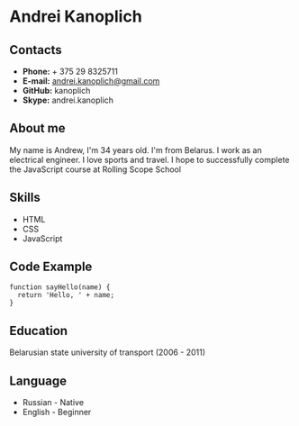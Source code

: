# **Andrei Kanoplich**
## **Contacts**  
* **Phone:** + 375 29 8325711
* **E-mail:** andrei.kanoplich@gmail.com
* **GitHub:** kanoplich
* **Skype:** andrei.kanoplich
  
## **About me**  
My name is Andrew, I'm 34 years old. I'm from Belarus. I work as an electrical engineer. I love sports and travel. I hope to successfully complete the JavaScript course at Rolling Scope School  
  
## **Skills**  
* HTML
* CSS
* JavaScript
  
## **Code Example**  
```
function sayHello(name) {
  return 'Hello, ' + name;
}
```
  
## **Education**  
Belarusian state university of transport (2006 - 2011)  
  
## **Language**  
* Russian - Native
* English - Beginner
